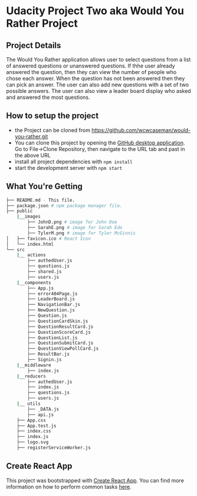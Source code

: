# Udacity Project Two aka Would You Rather Project

## Project Details
The Would You Rather application allows user to select questions from a list of answered questions or unanswered questions. If thhe user already answered the question, then they can view the number of people who chose each answer. When the question has not been answered then they can pick an answer. The user can also add new questions with a set of two possible answers. The user can also view a leader board display who asked and answered the most questions.

## How to setup the project

* the Project can be cloned from https://github.com/wcwcaseman/would-you-rather.git
* You can clone this project by opening the [GitHub desktop application](https://desktop.github.com/).
Go to File->Clone Repository, then navigate to the 
URL tab and past in the above URL
* install all project dependencies with `npm install`
* start the development server with `npm start`

## What You're Getting
```bash
├── README.md - This file.
├── package.json # npm package manager file. 
├── public
    |__images
        ├── JohnD.png # image for John Doe
        ├── SarahE.png # image for Sarah Edo
        ├── TylerM.png # image for Tyler McGinnis
│   ├── favicon.ico # React Icon
│   └── index.html
└── src
    |__ actions
        ├── authedUser.js
        ├── questions.js
        ├── shared.js
        ├── users.js
    |__components
        ├── App.js
        ├── error404Page.js
        ├── LeaderBoard.js
        ├── NavigationBar.js
        ├── NewQuestion.js
        ├── Question.js
        ├── QuestionCardSkin.js
        ├── QuestionResultCard.js
        ├── QuestionScoreCard.js
        ├── QuestionList.js
        ├── QuestionSubmitCard.js
        ├── QuestionViewPollCard.js
        ├── ResultBar.js
        ├── Signin.js
    |__middleware
        ├── index.js
    |__reducers
        ├── authedUser.js
        ├── index.js
        ├── questions.js
        ├── users.js
    |__ utils
        ├── _DATA.js
        ├── api.js
    ├── App.css
    ├── App.test.js
    ├── index.css
    ├── index.js
    ├── logo.svg
    ├── registerServiceWorker.js
```


## Create React App

This project was bootstrapped with [Create React App](https://github.com/facebookincubator/create-react-app). You can find more information on how to perform common tasks [here](https://github.com/facebookincubator/create-react-app/blob/master/packages/react-scripts/template/README.md).


